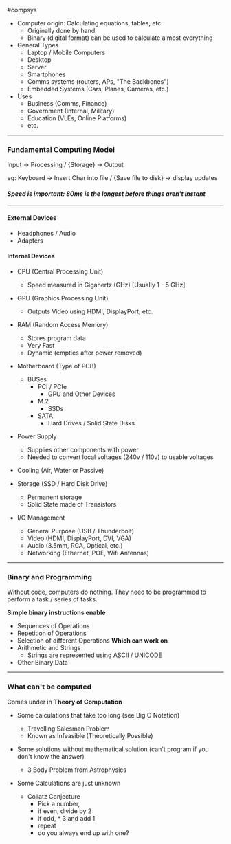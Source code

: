 #compsys
- Computer origin: Calculating equations, tables, etc.
	-  Originally done by hand
	- Binary (digital format) can be used to calculate almost everything
- General Types
	- Laptop / Mobile Computers
	- Desktop
	- Server
	- Smartphones
	- Comms systems (routers, APs, "The Backbones")
	- Embedded Systems (Cars, Planes, Cameras, etc.)
- Uses
	- Business (Comms, Finance)
	- Government (Internal, Military)
	- Education (VLEs, Online Platforms)
	- etc.

--- 
### Fundamental Computing Model

Input -> Processing / {Storage} -> Output

eg:
Keyboard -> Insert Char into file / {Save file to disk} -> display updates

#### *Speed is important: 80ms is the longest before things aren't **instant***

--- 

#### External Devices
- Headphones / Audio
- Adapters
#### Internal Devices
- CPU (Central Processing Unit)
	- Speed measured in Gigahertz (GHz) \[Usually 1 - 5 GHz]

- GPU (Graphics Processing Unit)
	- Outputs Video using HDMI, DisplayPort, etc.

- RAM (Random Access Memory)
	- Stores program data
	- Very Fast
	- Dynamic (empties after power removed)

- Motherboard (Type of PCB)
	- BUSes
		- PCI / PCIe
			- GPU and Other Devices
		- M.2
			- SSDs
		- SATA
			- Hard Drives / Solid State Disks

- Power Supply
	- Supplies other components with power
	- Needed to convert local voltages (240v / 110v) to usable voltages

-  Cooling (Air, Water or Passive)

- Storage (SSD / Hard Disk Drive)
	- Permanent storage
	- Solid State made of Transistors

- I/O Management
	- General Purpose (USB / Thunderbolt)
	- Video (HDMI, DisplayPort, DVI, VGA)
	- Audio (3.5mm, RCA, Optical, etc.)
	- Networking (Ethernet, POE, Wifi Antennas)

---

### Binary and Programming

Without code, computers do nothing. They need to be programmed to perform a task / series of tasks.

**Simple binary instructions enable**
- Sequences of Operations
- Repetition of Operations
- Selection of different Operations
**Which can work on**
- Arithmetic and Strings
	- Strings are represented using ASCII / UNICODE
- Other Binary Data

---
### What can't be computed
Comes under in **Theory of Computation**

- Some calculations that take too long (see Big O Notation)
	- Travelling Salesman Problem
	- Known as Infeasible (Theoretically Possible)

- Some solutions without mathematical solution (can't program if you don't know the answer)
	- 3 Body Problem from Astrophysics

- Some Calculations are just unknown
	- Collatz Conjecture
		- Pick a number,
		- if even, divide by 2
		- if odd, * 3 and add 1
		- repeat
		- do you always end up with one?


